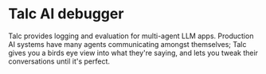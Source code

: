 # Talc AI debugger

Talc provides logging and evaluation for multi-agent LLM apps. Production AI systems have many agents communicating amongst themselves; Talc gives you a birds eye view into what they're saying, and lets you tweak their conversations until it's perfect.

